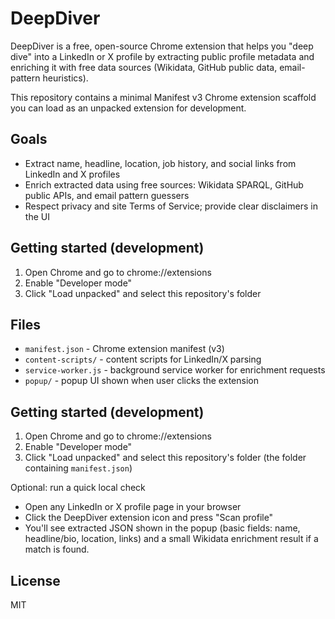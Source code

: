 # DeepDiver

DeepDiver is a free, open-source Chrome extension that helps you "deep dive" into a LinkedIn or X profile by extracting public profile metadata and enriching it with free data sources (Wikidata, GitHub public data, email-pattern heuristics).

This repository contains a minimal Manifest v3 Chrome extension scaffold you can load as an unpacked extension for development.

## Goals
- Extract name, headline, location, job history, and social links from LinkedIn and X profiles
- Enrich extracted data using free sources: Wikidata SPARQL, GitHub public APIs, and email pattern guessers
- Respect privacy and site Terms of Service; provide clear disclaimers in the UI

## Getting started (development)
1. Open Chrome and go to chrome://extensions
2. Enable "Developer mode"
3. Click "Load unpacked" and select this repository's folder

## Files
- `manifest.json` - Chrome extension manifest (v3)
- `content-scripts/` - content scripts for LinkedIn/X parsing
- `service-worker.js` - background service worker for enrichment requests
- `popup/` - popup UI shown when user clicks the extension

## Getting started (development)

1. Open Chrome and go to chrome://extensions
2. Enable "Developer mode"
3. Click "Load unpacked" and select this repository's folder (the folder containing `manifest.json`)

Optional: run a quick local check

- Open any LinkedIn or X profile page in your browser
- Click the DeepDiver extension icon and press "Scan profile"
- You'll see extracted JSON shown in the popup (basic fields: name, headline/bio, location, links) and a small Wikidata enrichment result if a match is found.

## License
MIT

